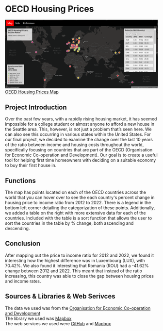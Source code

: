 # OECD Housing Prices
![Alt text](img/Global-housing-prices-interface.png)
[OECD Housing Prices Map](https://ilee17.github.io/geog328_group6_final/)

## Project Introduction
Over the past few years, with a rapidly rising housing market, it has seemed impossible for a college student or almost anyone to afford a new house in the Seattle area. This, however, is not just a problem that’s seen here. We can also see this occurring in various states within the United States. For our final project, we decided to examine the change over the last 10 years of the ratio between income and housing costs throughout the world, specifically focusing on countries that are part of the OECD (Organisation for Economic Co-operation and Development). Our goal is to create a useful tool for helping first time homeowners with deciding on a suitable economy to buy their first house in.

## Functions
The map has points located on each of the OECD countries across the world that you can hover over to see the each country's percent change in housing price to income ratio from 2012 to 2022. There is a legend in the bottom left corner detailing the categorization of these points. Additionally, we added a table on the right with more extensive data for each of the countries. Included with the table is a sort function that allows the user to sort the countries in the table by % change, both ascending and descending.

## Conclusion
After mapping out the price to income ratio for 2012 and 2022, we found it interesting how the highest difference was in Luxembourg (LUX), with 70.42%. We also found it interesting that Romania (ROU) had a -41.62% change between 2012 and 2022. This meant that instead of the ratio increasing, this country was able to close the gap between housing prices and income rates.

## Sources & Libraries & Web Serivces
The data we used was from the [Organisation for Economic Co-operation and Development](https://data.oecd.org/price/housing-prices.htm)<br />
The library we used was [Mapbox](https://docs.mapbox.com/mapbox-gl-js/guides/)<br />
The web services we used were [GitHub](https://github.com/) and [Mapbox](https://www.mapbox.com/)